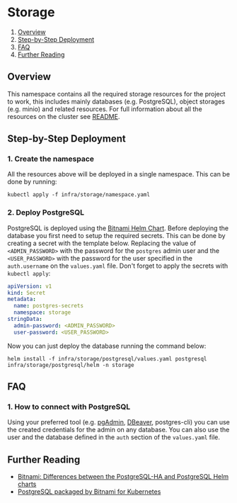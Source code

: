 # Storage

1. [Overview](#overview)
1. [Step-by-Step Deployment](#step-by-step-deployment)
1. [FAQ](#faq)
1. [Further Reading](#further-reading)

## Overview

This namespace contains all the required storage resources for the project to work, this includes mainly
databases (e.g. PostgreSQL), object storages (e.g. minio) and related resources. For full information about
all the resources on the cluster see [README](../README.md).

## Step-by-Step Deployment

### 1. Create the namespace

All the resources above will be deployed in a single namespace. This can be done by running:

```shell
kubectl apply -f infra/storage/namespace.yaml
```

### 2. Deploy PostgreSQL

PostgreSQL is deployed using the
[Bitnami Helm Chart](https://artifacthub.io/packages/helm/bitnami/postgresql). Before deploying the database
you first need to setup the required secrets. This can be done by creating a secret with the template below.
Replacing the value of `<ADMIN_PASSWORD>` with the password for the `postgres` admin user and the
`<USER_PASSWORD>` with the password for the user specified in the `auth.username` on the `values.yaml` file.
Don't forget to apply the secrets with `kubectl apply`:

```yaml
apiVersion: v1
kind: Secret
metadata:
  name: postgres-secrets
  namespace: storage
stringData:
  admin-password: <ADMIN_PASSWORD>
  user-password: <USER_PASSWORD>
```

Now you can just deploy the database running the command below:

```shell
helm install -f infra/storage/postgresql/values.yaml postgresql infra/storage/postgresql/helm -n storage
```

## FAQ

### 1. How to connect with PostgreSQL

Using your preferred tool (e.g. [pgAdmin](https://www.pgadmin.org/), [DBeaver](https://dbeaver.io/),
postgres-cli) you can use the created credentials for the admin on any database. You can also use the user
and the database defined in the `auth` section of the `values.yaml` file.

## Further Reading

* [Bitnami: Differences between the PostgreSQL-HA and PostgreSQL Helm charts](https://docs.bitnami.com/kubernetes/infrastructure/postgresql/get-started/compare-solutions/)
* [PostgreSQL packaged by Bitnami for Kubernetes](https://docs.bitnami.com/kubernetes/infrastructure/postgresql/)
